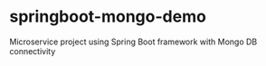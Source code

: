 # springboot-mongo-demo
Microservice project using Spring Boot framework with Mongo DB connectivity
